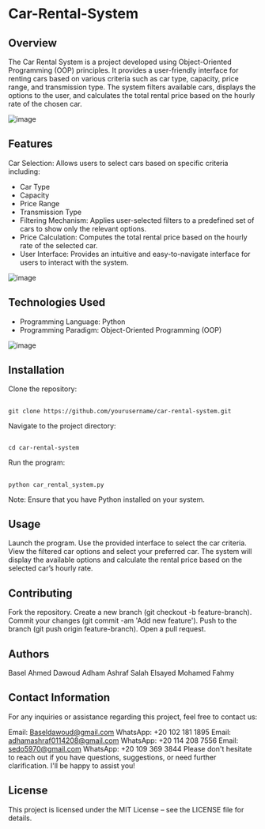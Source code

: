 # Car-Rental-System
## Overview
The Car Rental System is a project developed using Object-Oriented Programming (OOP) principles. It provides a user-friendly interface for renting cars based on various criteria such as car type, capacity, price range, and transmission type. The system filters available cars, displays the options to the user, and calculates the total rental price based on the hourly rate of the chosen car.

![image](https://github.com/user-attachments/assets/e819ba2b-1138-4e7d-9441-f5229c2f108a)

## Features
Car Selection: Allows users to select cars based on specific criteria including:
* Car Type
* Capacity
* Price Range
* Transmission Type
* Filtering Mechanism: Applies user-selected filters to a predefined set of cars to show only the relevant options.
* Price Calculation: Computes the total rental price based on the hourly rate of the selected car.
* User Interface: Provides an intuitive and easy-to-navigate interface for users to interact with the system.

![image](https://github.com/user-attachments/assets/545b9421-ec9b-467f-8f92-27418d7296b4)


## Technologies Used
* Programming Language: Python
* Programming Paradigm: Object-Oriented Programming (OOP)

![image](https://github.com/user-attachments/assets/fd4750c3-ffca-400a-a1e8-4ebd5f1be3ff)





## Installation
Clone the repository:
##
    git clone https://github.com/yourusername/car-rental-system.git
Navigate to the project directory:
##
    cd car-rental-system
Run the program:
##
    python car_rental_system.py
Note: Ensure that you have Python installed on your system.

## Usage
Launch the program.
Use the provided interface to select the car criteria.
View the filtered car options and select your preferred car.
The system will display the available options and calculate the rental price based on the selected car’s hourly rate.
## Contributing
Fork the repository.
Create a new branch (git checkout -b feature-branch).
Commit your changes (git commit -am 'Add new feature').
Push to the branch (git push origin feature-branch).
Open a pull request.
## Authors
Basel Ahmed Dawoud
Adham Ashraf Salah
Elsayed Mohamed Fahmy
## Contact Information
For any inquiries or assistance regarding this project, feel free to contact us:

Email: Baseldawoud@gmail.com
WhatsApp: +20 102 181 1895
Email: adhamashraf0114208@gmail.com
WhatsApp: +20 114 208 7556
Email: sedo5970@gmail.com
WhatsApp: +20 109 369 3844
Please don't hesitate to reach out if you have questions, suggestions, or need further clarification. I'll be happy to assist you!
## License
This project is licensed under the MIT License – see the LICENSE file for details.
